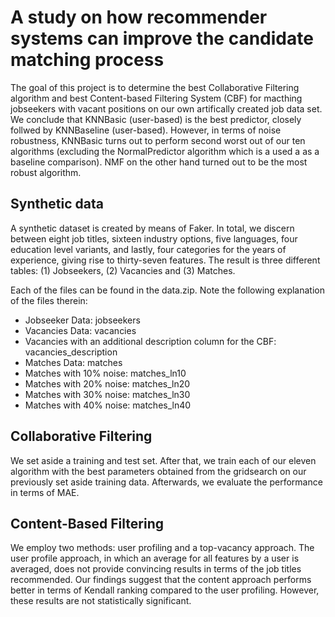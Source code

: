 # A study on how recommender systems can improve the candidate matching process

The goal of this project is to determine the best Collaborative Filtering algorithm and best Content-based Filtering System (CBF) for macthing jobseekers with vacant positions on our own artifically created job data set. We conclude that KNNBasic (user-based) is the best predictor, closely follwed by KNNBaseline (user-based). However, in terms of noise robustness, KNNBasic turns out to perform second worst out of our ten algorithms (excluding the NormalPredictor algorithm which is a used a as a baseline comparison). NMF on the other hand turned out to be the most robust algorithm.

## Synthetic data
A synthetic dataset is created by means of Faker. In total, we discern between eight job titles, sixteen industry options, five languages, four education level variants, and lastly, four categories for the years of experience, giving rise to thirty-seven features. The result is three different tables: (1) Jobseekers, (2) Vacancies and (3) Matches.

Each of the files can be found in the data.zip. Note the following explanation of the files therein:
* Jobseeker Data: jobseekers
* Vacancies Data: vacancies
* Vacancies with an additional description column for the CBF: vacancies_description
* Matches Data: matches
* Matches with 10% noise: matches_ln10
* Matches with 20% noise: matches_ln20
* Matches with 30% noise: matches_ln30
* Matches with 40% noise: matches_ln40

## Collaborative Filtering
We set aside a training and test set. After that, we train each of our eleven algorithm with the best parameters obtained from the gridsearch on our previously set aside training data. Afterwards, we evaluate the performance in terms of MAE. 

## Content-Based Filtering
We employ two methods: user profiling and a top-vacancy approach. The user profile approach, in which an average for all features by a user is averaged, does not provide convincing results in terms of the job titles recommended. Our findings suggest that the content approach performs better in terms of Kendall ranking compared to the user profiling. However, these results are not statistically significant.
